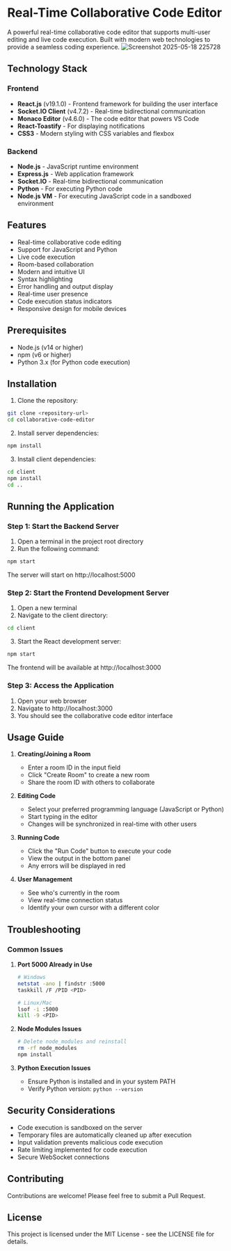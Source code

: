 # Real-Time Collaborative Code Editor

A powerful real-time collaborative code editor that supports multi-user editing and live code execution. Built with modern web technologies to provide a seamless coding experience.
![Screenshot 2025-05-18 225728](https://github.com/user-attachments/assets/7c9ee0ee-92ca-431c-ace6-d7a517ed08f2)


## Technology Stack

### Frontend
- **React.js** (v19.1.0) - Frontend framework for building the user interface
- **Socket.IO Client** (v4.7.2) - Real-time bidirectional communication
- **Monaco Editor** (v4.6.0) - The code editor that powers VS Code
- **React-Toastify** - For displaying notifications
- **CSS3** - Modern styling with CSS variables and flexbox

### Backend
- **Node.js** - JavaScript runtime environment
- **Express.js** - Web application framework
- **Socket.IO** - Real-time bidirectional communication
- **Python** - For executing Python code
- **Node.js VM** - For executing JavaScript code in a sandboxed environment

## Features

- Real-time collaborative code editing
- Support for JavaScript and Python
- Live code execution
- Room-based collaboration
- Modern and intuitive UI
- Syntax highlighting
- Error handling and output display
- Real-time user presence
- Code execution status indicators
- Responsive design for mobile devices

## Prerequisites

- Node.js (v14 or higher)
- npm (v6 or higher)
- Python 3.x (for Python code execution)

## Installation

1. Clone the repository:
```bash
git clone <repository-url>
cd collaborative-code-editor
```

2. Install server dependencies:
```bash
npm install
```

3. Install client dependencies:
```bash
cd client
npm install
cd ..
```

## Running the Application

### Step 1: Start the Backend Server
1. Open a terminal in the project root directory
2. Run the following command:
```bash
npm start
```
The server will start on http://localhost:5000

### Step 2: Start the Frontend Development Server
1. Open a new terminal
2. Navigate to the client directory:
```bash
cd client
```
3. Start the React development server:
```bash
npm start
```
The frontend will be available at http://localhost:3000

### Step 3: Access the Application
1. Open your web browser
2. Navigate to http://localhost:3000
3. You should see the collaborative code editor interface

## Usage Guide

1. **Creating/Joining a Room**
   - Enter a room ID in the input field
   - Click "Create Room" to create a new room
   - Share the room ID with others to collaborate

2. **Editing Code**
   - Select your preferred programming language (JavaScript or Python)
   - Start typing in the editor
   - Changes will be synchronized in real-time with other users

3. **Running Code**
   - Click the "Run Code" button to execute your code
   - View the output in the bottom panel
   - Any errors will be displayed in red

4. **User Management**
   - See who's currently in the room
   - View real-time connection status
   - Identify your own cursor with a different color

## Troubleshooting

### Common Issues

1. **Port 5000 Already in Use**
   ```bash
   # Windows
   netstat -ano | findstr :5000
   taskkill /F /PID <PID>
   
   # Linux/Mac
   lsof -i :5000
   kill -9 <PID>
   ```

2. **Node Modules Issues**
   ```bash
   # Delete node_modules and reinstall
   rm -rf node_modules
   npm install
   ```

3. **Python Execution Issues**
   - Ensure Python is installed and in your system PATH
   - Verify Python version: `python --version`

## Security Considerations

- Code execution is sandboxed on the server
- Temporary files are automatically cleaned up after execution
- Input validation prevents malicious code execution
- Rate limiting implemented for code execution
- Secure WebSocket connections

## Contributing

Contributions are welcome! Please feel free to submit a Pull Request.

## License

This project is licensed under the MIT License - see the LICENSE file for details. 
